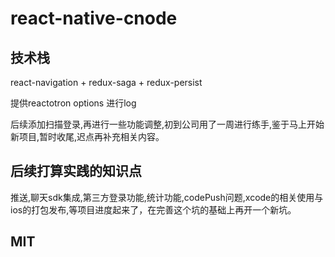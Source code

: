 # react-native-cnode 
  
  
## 技术栈
   
   react-navigation + redux-saga + redux-persist 
   
   提供reactotron options 进行log
   
   
   
   后续添加扫描登录,再进行一些功能调整,初到公司用了一周进行练手,鉴于马上开始新项目,暂时收尾,迟点再补充相关内容。
   
## 后续打算实践的知识点
  推送,聊天sdk集成,第三方登录功能,统计功能,codePush问题,xcode的相关使用与ios的打包发布,等项目进度起来了，在完善这个坑的基础上再开一个新坑。


## MIT


